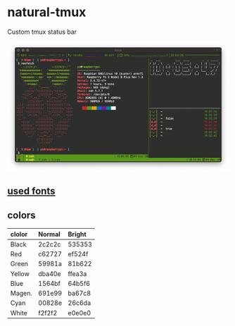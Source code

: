 # natural-tmux
Custom tmux status bar

![](natural-tmux.png)

## [used fonts](https://github.com/ryanoasis/nerd-fonts)

## colors

| clolor | Normal | Bright |
|:------ |:------ |:------ |
| Black  | 2c2c2c | 535353 |
| Red    | c62727 | ef524f |
| Green  | 59981a | 81b622 |
| Yellow | dba40e | ffea3a |
| Blue   | 1564bf | 64b5f6 |
| Magen. | 691e99 | ba67c8 |
| Cyan   | 00828e | 26c6da |
| White  | f2f2f2 | e0e0e0 |
